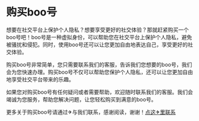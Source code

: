# 购买boo号

想要在社交平台上保护个人隐私？想要享受更好的社交体验？那就赶紧购买一个boo号吧！boo号是一种虚拟身份，可以帮助您在社交平台上保护个人隐私，避免被骚扰和侵犯。同时，使用boo号还可以让您更加自由地表达自己，享受更好的社交体验。

购买boo号非常简单，您只需要联系我们的客服，告诉我们您想要的boo号，我们会为您快速办理。购买boo号不仅可以帮助您保护个人隐私，还可以让您更加自由地享受社交平台带来的乐趣。

如果您对购买boo号有任何疑问或者需要帮助，欢迎随时联系我们的客服。我们会竭诚为您服务，帮助您解决问题，让您轻松购买到满意的boo号。

更多关于购买boo号请通过✈与我们联系，感谢阅读，谢谢！[点这✈里联系](https://ss.k02.cc)